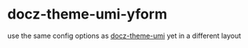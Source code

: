 # docz-theme-umi-yform

use the same config options as [docz-theme-umi](https://github.com/umijs/docz-theme-umi) yet in a different layout
